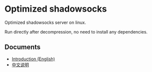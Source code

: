 # Optimized shadowsocks

Optimized shadowsocks server on linux.

Run directly after decompression, no need to install any dependencies.


## Documents

- [Introduction (English)](https://vision-network.readthedocs.io/en/latest/services/optss.html)
- [中文说明](https://vision-network.readthedocs.io/zh_CN/latest/services/optss.html)
